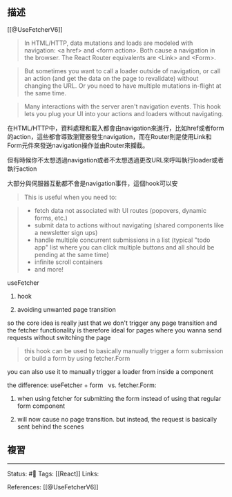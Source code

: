## 描述

[[@UseFetcherV6]]
> In HTML/HTTP, data mutations and loads are modeled with navigation: \<a href\> and \<form action\>. Both cause a navigation in the browser. The React Router equivalents are \<Link\> and \<Form\>.

> But sometimes you want to call a loader outside of navigation, or call an action (and get the data on the page to revalidate) without changing the URL. Or you need to have multiple mutations in-flight at the same time.

> Many interactions with the server aren't navigation events. This hook lets you plug your UI into your actions and loaders without navigating.

在HTML/HTTP中，資料處理和載入都會由navigation來進行，比如href或者form的action，這些都會導致瀏覽器發生navigation，而在Router則是使用Link和Form元件來發送navigation操作並由Router來攔截。

但有時候你不太想透過navigation或者不太想透過更改URL來呼叫執行loader或者執行action



大部分與伺服器互動都不會是navigation事件，這個hook可以安

> This is useful when you need to:

> -   fetch data not associated with UI routes (popovers, dynamic forms, etc.)
> -   submit data to actions without navigating (shared components like a newsletter sign ups)
> -   handle multiple concurrent submissions in a list (typical "todo app" list where you can click multiple buttons and all should be pending at the same time)
> -   infinite scroll containers
> -   and more!




useFetcher

1. hook

2. avoiding unwanted page transition

so the core idea is really just that we don't trigger any page transition and the fetcher functionality is therefore ideal for pages where you wanna send requests without switching the page

  

  

> this hook can be used to basically manually trigger a form submission or build a form by using fetcher.Form

you can also use it to manually trigger a loader from inside a component

  

the difference: useFetcher + form   vs. fetcher.Form:

1. when using fetcher for submitting the form instead of using that regular form component

2. will now cause no page transition. but instead, the request is basically sent behind the scenes






## 複習


---
Status: #🌱 
Tags:
[[React]]
Links:

References:
[[@UseFetcherV6]]